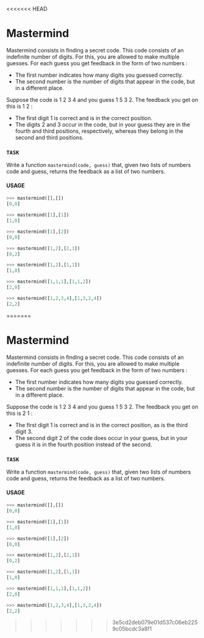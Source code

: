 <<<<<<< HEAD
# Mastermind

Mastermind consists in finding a secret code. This code consists of an indefinite number of digits. For this, you are allowed to make multiple guesses. For each guess you get feedback in the form of two numbers :

* The first number indicates how many digits you guessed correctly.
* The second number is the number of digits that appear in the code, but in a different place.

Suppose the code is 1 2 3 4 and you guess 1 5 3 2. The feedback you get on this is 1 2 :

* The first digit 1 is correct and is in the correct position.
* The digits 2 and 3 occur in the code, but in your guess they are in the fourth and third positions, respectively, whereas they belong in the second and third positions.

### `TASK`
Write a function `mastermind(code, guess)` that, given two lists of numbers code and guess, returns the feedback as a list of two numbers.


#### USAGE

```python
>>> mastermind([],[])
[0,0]

>>> mastermind([1],[1])
[1,0]

>>> mastermind([1],[2])
[0,0]

>>> mastermind([1,2],[2,1])
[0,2]

>>> mastermind([1,2],[1,1])
[1,0]

>>> mastermind([1,1,1],[1,1,2])
[2,0]

>>> mastermind([1,2,3,4],[1,3,2,4])
[2,2]
```



=======
# Mastermind

Mastermind consists in finding a secret code. This code consists of an indefinite number of digits. For this, you are allowed to make multiple guesses. For each guess you get feedback in the form of two numbers :

* The first number indicates how many digits you guessed correctly.
* The second number is the number of digits that appear in the code, but in a different place.

Suppose the code is 1 2 3 4 and you guess 1 5 3 2. The feedback you get on this is 2 1 :

* The first digit 1 is correct and is in the correct position, as is the third digit 3.
* The second digit 2 of the code does occur in your guess, but in your guess it is in the fourth position instead of the second.

### `TASK`
Write a function `mastermind(code, guess)` that, given two lists of numbers code and guess, returns the feedback as a list of two numbers.


#### USAGE

```python
>>> mastermind([],[])
[0,0]

>>> mastermind([1],[1])
[1,0]

>>> mastermind([1],[2])
[0,0]

>>> mastermind([1,2],[2,1])
[0,2]

>>> mastermind([1,2],[1,1])
[1,0]

>>> mastermind([1,1,1],[1,1,2])
[2,0]

>>> mastermind([1,2,3,4],[1,3,2,4])
[2,2]
```



>>>>>>> 3e5cd2deb079e01d537c06eb2259c05bcdc3a8f1
